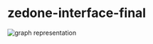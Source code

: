 # zedone-interface-final


![graph representation ](../user-login/src/images/Company_Registration_page.png)
